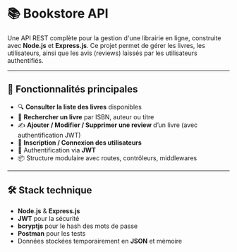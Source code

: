 # 📚 Bookstore API

Une API REST complète pour la gestion d'une librairie en ligne, construite avec **Node.js** et **Express.js**. Ce projet permet de gérer les livres, les utilisateurs, ainsi que les avis (reviews) laissés par les utilisateurs authentifiés.

---

## 🚀 Fonctionnalités principales

- 🔍 **Consulter la liste des livres** disponibles
- 📘 **Rechercher un livre** par ISBN, auteur ou titre
- ✍️ **Ajouter / Modifier / Supprimer une review** d’un livre (avec authentification JWT)
- 👤 **Inscription / Connexion des utilisateurs**
- 🔐 Authentification via **JWT**
- 📦 Structure modulaire avec routes, contrôleurs, middlewares

---

## 🛠️ Stack technique

- **Node.js** & **Express.js**
- **JWT** pour la sécurité
- **bcryptjs** pour le hash des mots de passe
- **Postman** pour les tests
- Données stockées temporairement en **JSON** et mémoire


